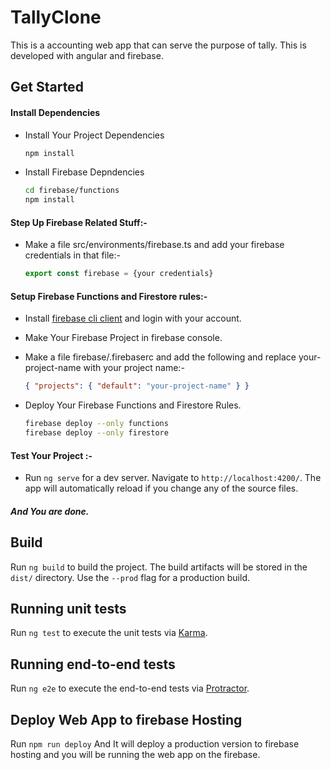 # TallyClone

This is a accounting web app that can serve the purpose of tally. This is developed with angular and firebase.

## Get Started

#### Install Dependencies

- Install Your Project Dependencies

  ```bash
  npm install
  ```

- Install Firebase Depndencies

  ```bash
  cd firebase/functions
  npm install
  ```

#### Step Up Firebase Related Stuff:-

- Make a file src/environments/firebase.ts and add your firebase credentials in that file:-

  ```ts
  export const firebase = {your credentials}
  ```

#### Setup Firebase Functions and Firestore rules:-

- Install [firebase cli client](https://firebase.google.com/docs/cli) and login with your account.

- Make Your Firebase Project in firebase console.

- Make a file firebase/.firebaserc and add the following and replace your-project-name with your project name:-

  ```json
  { "projects": { "default": "your-project-name" } }
  ```

- Deploy Your Firebase Functions and Firestore Rules.

  ```bash
  firebase deploy --only functions
  firebase deploy --only firestore
  ```

#### Test Your Project :-

- Run `ng serve` for a dev server. Navigate to `http://localhost:4200/`. The app will automatically reload if you change any of the source files.

##### And You are done.

## Build

Run `ng build` to build the project. The build artifacts will be stored in the `dist/` directory. Use the `--prod` flag for a production build.

## Running unit tests

Run `ng test` to execute the unit tests via [Karma](https://karma-runner.github.io).

## Running end-to-end tests

Run `ng e2e` to execute the end-to-end tests via [Protractor](http://www.protractortest.org/).

## Deploy Web App to firebase Hosting

Run `npm run deploy` And It will deploy a production version to firebase hosting and you will be running the web app on the firebase.
